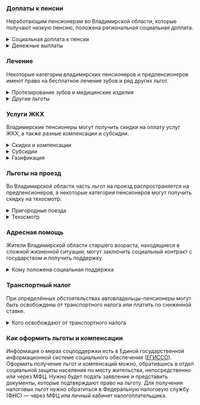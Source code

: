 ### Доплаты к пенсии
Неработающим пенсионерам во Владимирской области, которые получают низкую пенсию, положена региональная социальная доплата. 
<details>
<summary>Социальная доплата к пенсии</summary>
Во Владимирской области региональный прожиточный минимум пенсионера ниже общефедерального. Поэтому неработающим пенсионерам с низкой пенсией положена федеральная социальная доплата до российского прожиточного минимума пенсионера. В 2021 году эта сумма [составляет]( https://pfr.gov.ru/grazhdanam/pensionres/soc_doplata/~7905)10 022 рубля. Для назначения выплаты нужно обращаться в территориальное отделение Пенсионного фонда по месту своего жительства. 
</details>
<details>
<summary>Денежные выплаты</summary>
Если пенсионер относится к льготной категории, ему положена ежемесячная денежная выплата (ЕДВ), которую регулярно индексируют. 
Во Владимирской области ветераны труда и пострадавшие от репрессий каждый месяц [получают]( https://docs.cntd.ru/document/965012197) 492 рубля, труженики тыла — 699 рублей, а реабилитированные — 863 рубля. Мужчинам старше 60 лет, а женщинам — 55 лет, проработавшим не менее 45 и 40 лет соответственно, ежемесячно выплачивают 492 рубля, если они не относятся к каким-то другим льготным категориям. «Дети войны» ежегодно получают ко Дню Победы 1040 рублей.
</details>


### Лечение
Некоторые категории владимирских пенсионеров и предпенсионеров имеют право на бесплатное лечение зубов и ряд других льгот.  
<details>
<summary>Протезирование зубов и медицинские изделия</summary>
Малообеспеченным владимирским предпенсионерам и пенсионерам с доходом ниже прожиточного минимума по медицинским показаниям [положено]( https://docs.cntd.ru/document/965012197) бесплатное зубопротезирование и слуховой аппарат. Кроме того, пенсионеров, не являющихся инвалидами, обеспечивают по назначению врача протезно-ортопедическими изделиями.
</details>
<details>
<summary>Другие льготы</summary>
Владимирские труженики тыла имеют преимущественное право приёма в дома-интернаты для престарелых и инвалидов.
</details>


### Услуги ЖКХ
Владимирские пенсионеры могут получить скидки на оплату услуг ЖКХ, а также разные компенсации и субсидии. 
<details>
<summary>Скидки и компенсации</summary>
Ветеранам труда и военной службы Владимирской области выплачивают 50-процентную компенсацию на оплату жилого помещения и коммунальных услуг, а также оплату капремонта. Право на возврат 50% расходов есть у реабилитированных и пострадавших от репрессий граждан, тружеников тыла и жителей блокадного Ленинграда. Компенсацию в 25% затрат получают «дети войны». 
Неработающих пенсионеров по достижении 70 лет освобождают от взносов на капремонт на 50%, а когда им исполняется 80 лет, они могут не оплачивать этот взнос совсем. Льгота распространяется и на граждан этого возраста, если их семья состоит из неработающих пенсионеров и (или) инвалидов. 
</details>
<details>
<summary>Субсидии</summary>
Во Владимирской области субсидию на оплату услуг ЖКХ может получить одинокий неработающий пенсионер, тратящий на «коммуналку» 18% своего дохода, в остальных случаях льгота предоставляется при расходах в 22%. 
</details>
<details>
<summary>Газификация</summary>
Владимирские пенсионеры получают [компенсацию]( https://docs.cntd.ru/document/965012197) за газификацию принадлежащего им жилья. Она полагается одиноким гражданам (мужчинам старше 60 лет и женщинам старше 55), а также семьям из граждан такого возраста или инвалидов. Компенсация на расходы по строительству внутридомовых газовых сетей может быть не больше 25 072 рублей.
</details>


### Льготы на проезд
Во Владимирской области часть льгот на проезд распространяется на предпенсионеров, а некоторые категории пенсионеров могут получить скидку на техосмотр. 
<details>
<summary>Пригородные поезда</summary>
Владимирские пенсионеры и предпенсионеры (мужчины старше 60 лет, женщины — 55 лет) по выходным и нерабочим праздничным дням в дачный сезон с 1 мая по 30 сентября [могут купить]( https://docs.cntd.ru/document/965012197) билет на пригородную электричку со скидкой 40%. Реабилитированные и пострадавшие от репрессий имеют право бесплатного проезда на пригородном железнодорожном транспорте, а ветераны труда и военной службы, труженики тыла оплачивают 50% от стоимости проезда.
</details>
<details>
<summary>Техосмотр</summary>
Инвалидам Владимирской области, имеющим транспортные средства по показаниям медико-социальной экспертизы, компенсируется 50% стоимости техосмотра.
</details>

### Адресная помощь
Жители Владимирской области старшего возраста, находящиеся в сложной жизненной ситуации, могут заключить социальный контракт с государством и получить поддержку.
<details>
<summary>Кому положена социальная поддержка</summary>
Пенсионерам, которые по не зависящим от них причинам оказались в трудной жизненной ситуации, оказывают адресную помощь. Она может быть в виде денежных выплат, ежемесячных, или единовременных, или в натуральной форме — тогда получателя обеспечивают продуктами питания, одеждой и обувью, медикаментами. Во Владимирской области такая помощь оказывается малоимущим пенсионерам с доходом меньше одного прожиточного минимума.
С нуждающимися пенсионерами может быть заключён социальный контракт. Он [подписывается]( https://docs.cntd.ru/document/965012197) с теми, у кого доход не превышает 1,5 прожиточных минимума.
</details>

### Транспортный налог
При определённых обстоятельствах автовладельцы-пенсионеры могут быть освобождены от транспортного налога или платить по сниженной ставке. 
<details>
<summary>Кого освобождают от транспортного налога</summary>
Во Владимирской области пенсионеры и инвалиды всех категорий, а также мужчины старше 60 лет, а женщины — 55 лет освобождаются от уплаты [транспортного налога]( https://docs.cntd.ru/document/965000740) на 75%. Льгота распространяется на один легковой автомобиль мощностью не более 150 л. с., а также мотоцикл или мотороллер мощностью не более 50 л. с. 
От уплаты транспортного также налога освобождены Герои СССР и РФ, награждённые орденом Славы трёх степеней. Не платят налог участники и инвалиды ВОВ и боевых действий, чернобыльцы, ветераны боевых действий и несовершеннолетние узники фашизма. Освобождение от налога действует на один легковой автомобиль мощностью не более 150 л. с.
</details>

### Как оформить льготы и компенсации 
Информация о мерах соцподдержки есть в Единой государственной информационной системе социального обеспечения ([ЕГИССО]( http://egisso.ru/site/client/#/)). Оформить получение льгот и компенсаций можно, обратившись в отдел социальной защиты населения по месту жительства, непосредственно или через МФЦ. Нужно будет подать заявление и представить документы, которые подтверждают право на льготу. Для получения налоговых льгот нужно обратиться в Федеральную налоговую службу (ФНС) — через МФЦ или личный кабинет налогоплательщика.



















